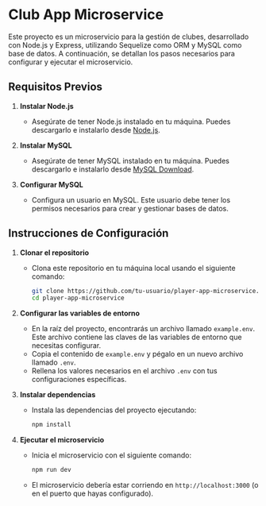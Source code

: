 # Club App Microservice

Este proyecto es un microservicio para la gestión de clubes, desarrollado con Node.js y Express, utilizando Sequelize como ORM y MySQL como base de datos. A continuación, se detallan los pasos necesarios para configurar y ejecutar el microservicio.

## Requisitos Previos

1. **Instalar Node.js**
   - Asegúrate de tener Node.js instalado en tu máquina. Puedes descargarlo e instalarlo desde [Node.js](https://nodejs.org/).

2. **Instalar MySQL**
   - Asegúrate de tener MySQL instalado en tu máquina. Puedes descargarlo e instalarlo desde [MySQL Download](https://dev.mysql.com/downloads/).

3. **Configurar MySQL**
   - Configura un usuario en MySQL. Este usuario debe tener los permisos necesarios para crear y gestionar bases de datos.

## Instrucciones de Configuración

1. **Clonar el repositorio**
   - Clona este repositorio en tu máquina local usando el siguiente comando:
     ```bash
     git clone https://github.com/tu-usuario/player-app-microservice.git
     cd player-app-microservice
     ```

2. **Configurar las variables de entorno**
   - En la raíz del proyecto, encontrarás un archivo llamado `example.env`. Este archivo contiene las claves de las variables de entorno que necesitas configurar.
   - Copia el contenido de `example.env` y pégalo en un nuevo archivo llamado `.env`.
   - Rellena los valores necesarios en el archivo `.env` con tus configuraciones específicas.

3. **Instalar dependencias**
   - Instala las dependencias del proyecto ejecutando:
     ```bash
     npm install
     ```

4. **Ejecutar el microservicio**
   - Inicia el microservicio con el siguiente comando:
     ```bash
     npm run dev
     ```

   - El microservicio debería estar corriendo en `http://localhost:3000` (o en el puerto que hayas configurado).


